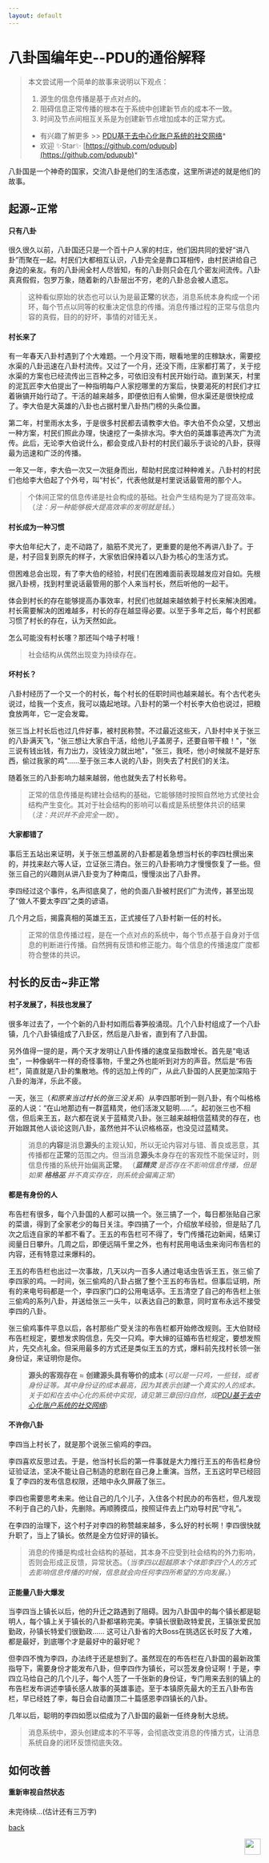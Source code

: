 ```yaml
---
layout: default
---
```

# 八卦国编年史--PDU的通俗解释

>本文尝试用一个简单的故事来说明以下观点：
>1. 源生的信息传播是基于点对点的。
>2. 阻碍信息正常传播的根本在于系统中创建新节点的成本不一致。
>3. 时间及节点间相互关系是为创建新节点增加成本的正常方式。 
>* 有兴趣了解更多 >> [PDU基于去中心化账户系统的社交网络](https://pdu.pub)*
>* 欢迎 ✨Star✨ [https://github.com/pdupub](https://github.com/pdupub)*

八卦国是一个神奇的国家，交流八卦是他们的生活态度，这里所讲述的就是他们的故事。

## 起源~正常
#### 只有八卦
很久很久以前，八卦国还只是一个百十户人家的村庄，他们因共同的爱好“讲八卦”而聚在一起。村民们大都相互认识，八卦完全是靠口耳相传，由村民讲给自己身边的亲友。有的八卦闹全村人尽皆知，有的八卦则只会在几个密友间流传。八卦真真假假，包罗万象，随着新的八卦层出不穷，老的八卦总会被人遗忘。

> 这种看似原始的状态也可以认为是最**正常**的状态，消息系统本身构成一个闭环，每个节点以同等的权重决定信息的传播。消息传播过程的正常与信息内容的真假，目的的好坏，事情的对错无关。

#### 村长来了
有一年春天八卦村遇到了个大难题。一个月没下雨，眼看地里的庄稼缺水，需要挖水渠的八卦迅速在八卦村流传。又过了一个月，还没下雨，庄家都打蔫了，关于挖水渠的方案也已经流传出三百种之多，可依旧没有村民开始行动。直到某天，村里的泥瓦匠李大伯提出了一种指明每户人家挖哪里的方案后，快要渴死的村民们才扛着锹镐开始行动了。干活的越来越多，即便依旧有人偷懒，但水渠还是很快挖成了。李大伯是大英雄的八卦也占据村里八卦热门榜的头条位置。

第二年，村里雨水太多，于是很多村民都去请教李大伯。李大伯不负众望，又想出一种方案，村民们照此办理，快速挖了一条排水沟。李大伯的英雄事迹再次广为流传。此后，无论李大伯说什么，都会变成八卦村的村民们最乐于谈论的八卦，获得最为迅速和广泛的传播。

一年又一年，李大伯一次又一次挺身而出，帮助村民度过种种难关。八卦村的村民们也给李大伯起了个外号，叫“村长”，代表他就是村里说话最管用的那个人。

> 个体间正常的信息传递是社会构成的基础。社会产生结构是为了提高效率。（*注：另一种能够极大提高效率的发明就是钱。*）

#### 村长成为一种习惯
李大伯年纪大了，走不动路了，脑筋不灵光了，更重要的是他不再讲八卦了。于是，村子回复到原先的样子，大家依旧保持着以八卦为核心的生活方式。

但困难总会出现，有了李大伯的经验，村民们在困难面前表现越发应对自如。先根据八卦榜，找到村里说话最管用的那个人来当村长，然后听他的一起干。

体会到村长的存在能够提高办事效率，村民们也就越来越依赖于村长来解决困难。村长需要解决的困难越多，村长的存在越显得必要。以至于多年之后，每个村民都习惯了村长的存在，认为天然如此。

怎么可能没有村长噻？那还叫个啥子村哦！

> 社会结构从偶然出现变为持续存在。

#### 坏村长？
八卦村经历了一个又一个的村长，每个村长的任职时间也越来越长。有个古代老头说过，给我一个支点，我可以撬起地球。八卦村的第一个村长李大伯也说过，把粮食放两年，它一定会发霉。

张三当上村长后也过几件好事，被村民称赞。不过最近这些天，八卦村中关于张三的八卦满天飞，"张三想让大家白干活，给他儿子盖房子，还要自带干粮！"，"张三说有钱出钱，有力出力，没钱没力就出地"，"张三，我呸，他小时候就不是好东西，偷过我家的鸡"……至于张三本人说的八卦，则失去了村民们的关注。

随着张三的八卦影响力越来越弱，他也就失去了村长称号。

> 正常的信息传播是构建社会结构的基础，它能够随时按照自然地方式使社会结构产生变化。其对于社会结构的影响可以看成是系统整体共识的结果（*注：共识并不会完全一致*）。

#### 大家都错了
事后王五站出来证明，关于张三想盖房的八卦都是着急想当村长的李四杜撰出来的，并找来赵六等人证，立证张三清白。张三的八卦影响力才慢慢恢复了一些。但张三自己的兴趣则从讲八卦变为了种南瓜，慢慢淡出了八卦界。

李四经过这个事件，名声彻底臭了，他的负面八卦被村民们广为流传，甚至出现了“做人不要太李四”之类的谚语。

几个月之后，揭露真相的英雄王五，正式接任了八卦村新一任的村长。

> 正常的信息传播过程，是在一个点对点的系统中，每个节点基于自身对于信息的判断进行传播。自然拥有反馈和修正能力。每个信息的传播速度广度都符合整体的共识。

## 村长的反击~非正常
#### 村子发展了，科技也发展了
很多年过去了，一个个新的八卦村如雨后春笋般涌现。几个八卦村组成了一个八卦镇，几个八卦镇组成了八卦区，然后是八卦省，直到有了八卦国。

另外值得一提的是，两个天才发明让八卦传播的速度呈指数增长。首先是“电话虫”，一种像蜗牛一样的奇怪事物，千里之外也能听到对方的声音。然后是“布告栏”，简直就是八卦的集散地。传的远加上传的广，从此八卦国的人民更加深陷于八卦的海洋，乐此不疲。

一天，张三（*和原来当过村长的张三没关系*）从李四那听到一则八卦，有个叫格格巫的人说：“在山地那边有一群蓝精灵，他们活泼又聪明……”。起初张三也不相信，但后来王五，赵六都在说关于蓝精灵八卦。张三越来越相信蓝精灵的存在，也开始跟其他人谈论这则八卦，虽然他并不认识格格巫，也没见过蓝精灵。

> 消息的**内容**是消息**源头**的主观认知，所以无论内容对与错、善良或恶意，其传播都在**正常**的范围之内。但当消息**源头**本身存在的客观性不能保证时，则信息传播的系统开始偏离**正常**。
（***蓝精灵** 是否存在不影响信息传播，但是如果* ***格格巫** 并不真实存在，则系统会偏离正常*）

#### 都是有身份的人
布告栏有很多，每个八卦国的人都可以搞一个。张三搞了一个，每日都张贴自己家的菜谱，得到了全家老少的每日关注。李四搞了一个，介绍放羊经验，但是贴了几次之后连自家的羊都不看了。王五的布告栏可不得了，专门传播花边新闻，结果订阅量日日攀升。几周之后，即便远隔千里之外，也有村民用电话虫来询问布告栏的内容，还有特意过来爆料的。

王五的布告栏也出过一次事故，几天以内一百多人通过电话虫告诉王五，张三偷了李四家的鸡。一时间，张三偷鸡的八卦占据了整个王五的布告栏。但事后证明，所有的来电号码都是一个，李四家门口的公用电话亭。王五清空了自己的布告栏上张三偷鸡的系列八卦，并送给张三一头牛，以表达自己的歉意，同时宣布永远不接受李四的八卦。

张三偷鸡事件平息以后，各村那些广受关注的布告栏都开始修改规则。王大伯财经布告栏规定，要想发求购信息，先交一只鸡。李大婶的征婚布告栏规定，要想发照片，先交点礼金。但采用最多的方式还是类似王五的方式，爆料前先找村长领一张身份证，来证明你是你。

> **源头的客观存在** ≈ **创建源头具有等价的成本**
(*可以是一只鸡，一些钱，或者身份证等。其中身份证的成本最高，因为其表示创建一个真实的人的成本。关于如和在去中心化的系统中实现，请见第三章回归自然，或[PDU基于去中心化账户系统的社交网络](https://github.com/pdupub/Documentation/blob/master/zh-CN/WhitePaper.md)*)

#### 不许你八卦
李四当上村长了，就是那个说张三偷鸡的李四。

李四喜欢反思过去。于是，他当村长后的第一件事就是大力推行王五的布告栏身份证验证法，坚决不能让自己制造的悲剧在自己身上重演。当然，王五这时早已经回复了李四的发布信息权限，还暗中永久屏蔽了张三。

李四也需要思考未来。他让自己的几个儿子，入住各个村民办的布告栏，但凡发现不利于自己的八卦，先删除。再顺腾摸瓜，按照证件去上门劝导村民“守礼”。

在李四的治理下，这个村子对李四的称赞越来越多，多么好的村长啊！李四很快就升职了，当上了镇长。依然是全方位好评的镇长。

> 消息的传播是构成社会结构的基础，其本身不应受到社会结构的外力影响，否则会形成正反馈，异常状态。（*当李四以超越原本个体即李四个人的方式去影响信息传播的时候，信息就会向任何李四所希望的方向发展。*）

#### 正能量八卦大爆发
当李四当上镇长以后，他的升迁之路遇到了阻碍。因为八卦国中的每个镇长都是聪明人，每个镇上关于镇长的八卦都堪称完美。李镇长很勤政特爱民，王镇张爱民加勤政，孙镇长特爱们很勤政…… 这可让八卦省的大Boss在挑选区长时反了大难，都是最好，到底哪个才是最好中的最好呢？

但李四不愧为李四，办法终于还是想到了。虽然现在的布告栏在八卦国的最新政策指导下，需要身份才能发布八卦，但李四作为镇长，可以签发身份证啊！于是，李四立马给自己的几个儿子，每个人签了一千张新的身份证，专门用来去别的镇上的布告栏发布讲述李镇长感人故事的英雄事迹。至于本镇原先最大的王五八卦布告栏，早已经姓了李，每日会自动置顶二十篇感恩李四镇长的八卦。

几年以后，聪明的李四如愿以偿成为了八卦国的最新一任终身制大总统。

> 消息系统中，源头创建成本的不平等，会彻底改变消息的传播方式，让消息系统自身的闭环反馈彻底失效。

## 如何改善
#### 重新审视自然状态



未完待续...(估计还有三万字)


[back](../../)

<a href="https://pdu.pub"><img height="32" align="right" src="https://peng.pdu.pub/assets/img/logo.png"></a>
